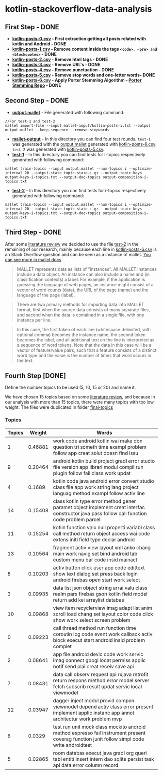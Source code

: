 # kotlin-stackoverflow-data-analysis

## First Step - DONE
- **[kotlin-posts-0.csv](/kotlin-posts-0.csv) - First extraction getting all posts related with kotlin and Android - DONE**
- **[kotlin-posts-1.csv](/kotlin-posts-1.csv) - Remove content inside the tags ```<code>, <pre> and <blockquotes>``` - DONE**
- **[kotlin-posts-2.csv](/kotlin-posts-2.csv) - Remove html tags - DONE**
- **[kotlin-posts-3.csv](/kotlin-posts-3.csv) - Remove URL's - DONE**
- **[kotlin-posts-4.csv](/kotlin-posts-4.csv) - Remove punctuation - DONE**
- **[kotlin-posts-5.csv](/kotlin-posts-5.csv) - Remove stop words and one-letter words- DONE**
- **[kotlin-posts-6.csv](/kotlin-posts-6.csv) - Apply Porter Stemming Algorithm - [Porter Stemming Repo](https://github.com/victorlaerte/java-porter-stemming) - DONE**

## Second Step - DONE
- **[output.mallet](/output.mallet)** - File generated with following command: 
```
//For test-1 and test-2
mallet import-file --input mallet-input/kotlin-posts-i.txt --output output.mallet --keep-sequence --remove-stopwords
```
- **[mallet-output](/mallet-output)** - In this directory you can find four test rounds. ```test-1``` was generated with the [output.mallet](/output.mallet) generated with [kotlin-posts-6.csv](/kotlin-posts-6.csv). ```test-2``` was generated with [kotlin-posts-5.csv](/kotlin-posts-5.csv).
- **[test-1](/mallet-output/test-1)** - In this directory you can find tests for i-topics respectively generated with following command:
```
mallet train-topics --input output.mallet --num-topics i --optimize-interval 20 --output-state topic-state-i.gz --output-topic-keys output-keys-i-topics.txt --output-doc-topics output-composition-i-topics.txt
```
- **[test-2](/mallet-output/test-2)** - In this directory you can find tests for i-topics respectively generated with following command:
```
mallet train-topics --input output.mallet --num-topics i --optimize-interval 20 --output-state topic-state-i.gz --output-topic-keys output-keys-i-topics.txt --output-doc-topics output-composition-i-topics.txt
```

## Third Step - DONE

After some [literature review](/documents/SteyversGriffithsLSABookFormatted.pdf) we decided to use the file [test-2](/mallet-output/test-2) in the remaining of our research, mainly because each line in [kotlin-posts-6.csv](/kotlin-posts-6.csv) is an Stack Overflow question and can be seen as a instance of mallet. [You can see more in mallet docs](http://mallet.cs.umass.edu/import.php).

> MALLET represents data as lists of "instances". All MALLET instances include a data object. An instance can also include a name and (in classification contexts) a label. For example, if the application is guessing the language of web pages, an instance might consist of a vector of word counts (data), the URL of the page (name) and the language of the page (label).

> There are two primary methods for importing data into MALLET format, first when the source data consists of many separate files, and second when the data is contained in a single file, with one instance per line.

> In this case, the first token of each line (whitespace delimited, with optional comma) becomes the instance name, the second token becomes the label, and all additional text on the line is interpreted as a sequence of word tokens. Note that the data in this case will be a vector of feature/value pairs, such that a feature consists of a distinct word type and the value is the number of times that word occurs in the text.

## Fourth Step [DONE]

Define the number topics to be used (5, 10, 15 or 20) and name it.

We have chosen 15 topics based on some [literature review](http://psiexp.ss.uci.edu/research/papers/SteyversGriffithsLSABookFormatted.pdf), and because in our analysis with more than 15 topics, there were many topics with too low weight. The files were duplicated in folder [final-topics](/final-topics)

### Topics

| Topics | Weight | Words |
|---|---|---|
| 1 | 0.46881 | work code android kotlin wai make don question tri someth time exampl problem follow app creat solut doesn find issu |
| 9 | 0.20464 | android kotlin build project gradl error studio file version app librari modul compil run plugin follow fail class work updat |
| 4 | 0.1689 | kotlin code java android error convert studio class file app work string lang project languag method exampl follow activ line |
| 14 | 0.15408 | class kotlin type error method gener paramet object implement creat interfac constructor java pass follow call function code problem parcel |
| 11 | 0.15254 | kotlin function valu null properti variabl class call method return object access wai code extens initi field type declar android |
| 13 | 0.10564 | fragment activ view layout xml anko chang main work navig set bind android tab custom menu bar code insid mainact |
| 8 | 0.10203 | activ button click user app code edittext show text dialog set press back login android firebas open start work select |
| 3 | 0.09935 | data list json object string arrai valu class realm pars firebas gson kotlin field model return add kei arraylist databas |
| 10 | 0.09868 | view item recyclerview imag adapt list anim scroll load chang set layout color code click show work select screen problem |
| 0 | 0.09223 | call thread method run function time coroutin log code event work callback activ block execut start android insid problem complet |
| 2 | 0.08641 | app file android devic code work servic imag connect googl locat permiss applic notif send plai creat receiv save api |
| 7 | 0.08431 | data call observ request api rxjava retrofit return respons method error model server fetch subscrib result updat servic local viewmodel |
| 12 | 0.03947 | dagger inject modul provid compon viewmodel depend activ class error present implement applic instanc app annot architectur work problem mvp |
| 6 | 0.0329 | test run unit mock class mockito android method espresso fail instrument present coverag function junit follow simpl code write androidtest |
| 5 | 0.02865 | room databas execut java gradl org queri tabl entiti insert intern dao sqlite persist task api data error column record |